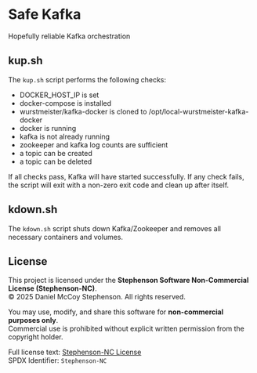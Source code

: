 # Safe Kafka
Hopefully reliable Kafka orchestration

## kup.sh
The `kup.sh` script performs the following checks:
* DOCKER_HOST_IP is set
* docker-compose is installed
* wurstmeister/kafka-docker is cloned to /opt/local-wurstmeister-kafka-docker
* docker is running
* kafka is not already running
* zookeeper and kafka log counts are sufficient
* a topic can be created
* a topic can be deleted

If all checks pass, Kafka will have started successfully. If any check fails, the script will exit with a non-zero exit code and clean up after itself.

## kdown.sh
The `kdown.sh` script shuts down Kafka/Zookeeper and removes all necessary containers and volumes.

## License
This project is licensed under the **Stephenson Software Non-Commercial License (Stephenson-NC)**.  
© 2025 Daniel McCoy Stephenson. All rights reserved.  

You may use, modify, and share this software for **non-commercial purposes only**.  
Commercial use is prohibited without explicit written permission from the copyright holder.  

Full license text: [Stephenson-NC License](https://github.com/Stephenson-Software/stephenson-nc-license)  
SPDX Identifier: `Stephenson-NC`
